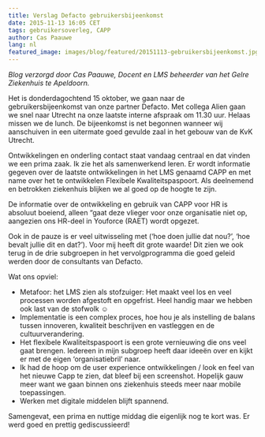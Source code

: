 ```yaml
---
title: Verslag Defacto gebruikersbijeenkomst
date: 2015-11-13 16:05 CET
tags: gebruikersoverleg, CAPP
author: Cas Paauwe
lang: nl
featured_image: images/blog/featured/20151113-gebruikersbijeenkomst.jpg
---
```


*Blog verzorgd door Cas Paauwe, Docent en LMS beheerder van het Gelre Ziekenhuis te Apeldoorn.*

Het is donderdagochtend 15 oktober, we gaan naar de gebruikersbijeenkomst van onze partner Defacto. Met collega Alien gaan we snel naar Utrecht na onze laatste interne afspraak om 11.30 uur. Helaas missen we de lunch. De bijeenkomst is net begonnen wanneer wij aanschuiven in een uitermate goed gevulde zaal in het gebouw van de KvK Utrecht.

Ontwikkelingen en onderling contact staat vandaag centraal en dat vinden we een prima zaak. Ik zie het als samenwerkend leren. Er wordt informatie gegeven over de laatste ontwikkelingen in het LMS genaamd CAPP en met name over het te ontwikkelen Flexibele Kwaliteitspaspoort. Als deelnemend en betrokken ziekenhuis blijken we al goed op de hoogte te zijn.

De informatie over de ontwikkeling en gebruik van CAPP voor HR is absoluut boeiend, alleen “gaat deze vlieger voor onze organisatie niet op, aangezien ons HR-deel in Youforce (RAET) wordt opgezet.

Ook in de pauze is er veel uitwisseling met (‘hoe doen jullie dat nou?’, ‘hoe bevalt jullie dit en dat?’). Voor mij heeft dit grote waarde! Dit zien we ook terug in de drie subgroepen in het vervolgprogramma die goed geleid werden door de consultants van Defacto.

Wat ons opviel:

- Metafoor: het LMS zien als stofzuiger: Het maakt veel los en veel processen worden afgestoft en opgefrist. Heel handig maar we hebben ook last van de stofwolk ☺
- Implementatie is een complex proces, hoe hou je als instelling de balans tussen innoveren, kwaliteit beschrijven en vastleggen en de cultuurverandering.
- Het flexibele Kwaliteitspaspoort is een grote vernieuwing die ons veel gaat brengen. Iedereen in mijn subgroep heeft daar ideeën over en kijkt er met de eigen ‘organisatiebril’ naar.  
- Ik had de hoop om de user experience ontwikkelingen / look en feel van het nieuwe Capp te zien, dat bleef bij een screenshot. Hopelijk gauw meer want we gaan binnen ons ziekenhuis steeds meer naar mobile toepassingen.
- Werken met digitale middelen blijft spannend.

Samengevat, een prima en nuttige middag die eigenlijk nog te kort was. Er werd goed en prettig gediscussieerd!
